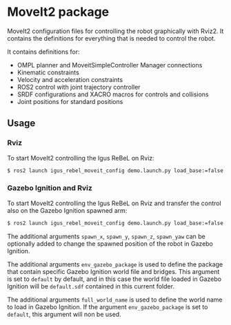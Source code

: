 # MoveIt2 package

MoveIt2 configuration files for controlling the robot graphically with Rviz2. It contains the definitions for everything that is needed to control the robot.


It contains definitions for:
- OMPL planner and MoveitSimpleController Manager connections
- Kinematic constraints
- Velocity and acceleration constraints
- ROS2 control with joint trajectory controller
- SRDF configurations and XACRO macros for controls and collisions
- Joint positions for standard positions

## Usage

### Rviz

To start MoveIt2 controlling the Igus ReBeL on Rviz:

``` bash
$ ros2 launch igus_rebel_moveit_config demo.launch.py load_base:=false mount:=none camera:=none end_effector:=none
```

### Gazebo Ignition and Rviz

To start MoveIt2 controlling the Igus ReBeL on Rviz and transfer the control also on the Gazebo Ignition spawned arm:
``` bash
$ ros2 launch igus_rebel_moveit_config demo.launch.py load_base:=false mount:=none camera:=none end_effector:=none load_gazebo:=true hardware_protocol:=ignition
```

The additional arguments `spawn_x`, `spawn_y`, `spawn_z`, `spawn_yaw` can be optionally added to change the spawned position of the robot in Gazebo Ignition.

The additional arguments `env_gazebo_package` is used to define the package that contain specific Gazebo Ignition world file and bridges. This argument is set to `default` by default, and in this case the world file loaded in Gazebo Ignition will be `default.sdf` contained in this current folder.

The additional arguments `full_world_name` is used to define the world name to load in Gazebo Ignition. If the argument `env_gazebo_package` is set to `default`, this argument will non be used.

